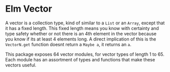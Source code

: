 # Elm Vector

A vector is a collection type, kind of similar to a `List` or an `Array`, except that it has a fixed length. This fixed length means you know with certainty and type safety whether or not there is an 4th element in the vector because you know if its at least 4 elements long. A direct implication of this is the `VectorN.get` function doesnt return a `Maybe a`, it returns an `a`.

This package exposes 64 vector modules, for vector types of length 1 to 65. Each module has an assortment of types and functions that make these vectors useful.